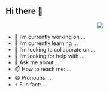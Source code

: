 ## Hi there 👋
<p align="center">
  <a href="https://github.com/DenverCoder1/readme-typing-svg"><img src="https://i.pinimg.com/736x/61/b1/4c/61b14cc5877cc04309cb37f21a07c6bc.jpg"></a>
</p>

<!--
**CecylMayoral/CecylMayoral** is a ✨ _special_ ✨ repository because its `README.md` (this file) appears on your GitHub profile.
Here are some ideas to get you started:
-->
- 🔭 I’m currently working on ...
- 🌱 I’m currently learning ...
- 👯 I’m looking to collaborate on ...
- 🤔 I’m looking for help with ...
- 💬 Ask me about ...
- 📫 How to reach me: ...
- 😄 Pronouns: ...
- ⚡ Fun fact: ...

